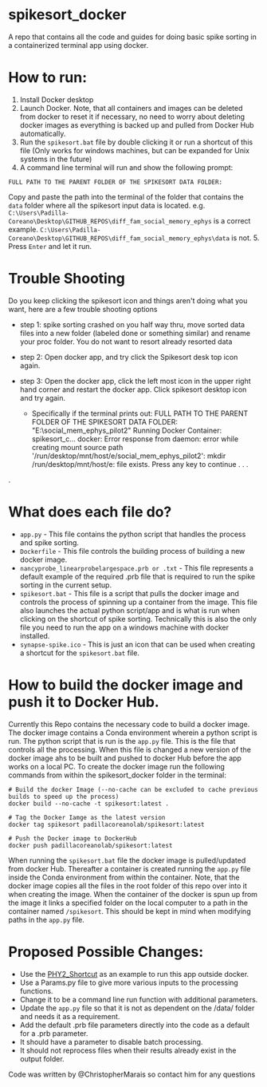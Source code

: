 # spikesort_docker
A repo that contains all the code and guides for doing basic spike sorting in a containerized terminal app using docker. 

# How to run:
1. Install Docker desktop
2. Launch Docker. Note, that all containers and images can be deleted from docker to reset it if necessary, no need to worry about deleting docker images as everything is backed up and pulled from Docker Hub automatically. 
3. Run the `spikesort.bat` file by double clicking it or run a shortcut of this file (Only works for windows machines, but can be expanded for Unix systems in the future)
4. A command line terminal will run and show the following prompt:
```
FULL PATH TO THE PARENT FOLDER OF THE SPIKESORT DATA FOLDER:
```
Copy and paste the path into the terminal of the folder that contains the `data` folder where all the spikesort input data is located. 
e.g. `C:\Users\Padilla-Coreano\Desktop\GITHUB_REPOS\diff_fam_social_memory_ephys` is a correct example. `C:\Users\Padilla-Coreano\Desktop\GITHUB_REPOS\diff_fam_social_memory_ephys\data` is not.
5. Press `Enter` and let it run.

# Trouble Shooting
Do you keep clicking the spikesort icon and things aren't doing what you want, here are a few trouble shooting options 
- step 1: spike sorting crashed on you half way thru, move sorted data files into a new folder (labeled done or something similar) and rename your proc folder. You do not want to resort already resorted data
- step 2: Open docker app, and try click the Spikesort desk top icon again. 
- step 3: Open the docker app, click the left most icon in the upper right hand corner and restart the docker app. Click spikesort desktop icon and try again. 

  - Specifically if the terminal prints out: 
 FULL PATH TO THE PARENT FOLDER OF THE SPIKESORT DATA FOLDER: "E:\social_mem_ephys_pilot2"
Running Docker Container:  spikesort_c...
docker: Error response from daemon: error while creating mount source path '/run/desktop/mnt/host/e/social_mem_ephys_pilot2': mkdir /run/desktop/mnt/host/e: file exists.
Press any key to continue . . .


.  


# What does each file do?
* `app.py` - This file contains the python script that handles the process and spike sorting.
* `Dockerfile` - This file controls the building process of building a new docker image.
* `nancyprobe_linearprobelargespace.prb or .txt` - This file represents a default example of the required .prb file that is required to run the spike sorting in the current setup.
* `spikesort.bat` - This file is a script that pulls the docker image and controls the process of spinning up a container from the image. This file also launches the actual python script/app and is what is run when clicking on the shortcut of spike sorting. Technically this is also the only file you need to run the app on a windows machine with docker installed.
* `synapse-spike.ico` - This is just an icon that can be used when creating a shortcut for the `spikesort.bat` file. 

# How to build the docker image and push it to Docker Hub.
Currently this Repo contains the necessary code to build a docker image. The docker image contains a Conda environment wherein a python script is run. The python script that is run is the `app.py` file. This is the file that controls all the processing. When this file is changed a new version of the docker image ahs to be built and pushed to docker Hub before the app works on a local PC. To create the docker image run the following commands from within the spikesort_docker folder in the terminal:
```
# Build the docker Image (--no-cache can be excluded to cache previous builds to speed up the process)
docker build --no-cache -t spikesort:latest .

# Tag the Docker Iamge as the latest version
docker tag spikesort padillacoreanolab/spikesort:latest

# Push the Docker image to DockerHub
docker push padillacoreanolab/spikesort:latest
```
When running the `spikesort.bat` file the docker image is pulled/updated from docker Hub. Thereafter a container is created running the `app.py` file inside the Conda environment from within the container. Note, that the docker image copies all the files in the root folder of this repo over into it when creating the image. When the container of the docker is spun up from the image it links a specified folder on the local computer to a path in the container named `/spikesort`. This should be kept in mind when modifying paths in the `app.py` file.


# Proposed Possible Changes:
* Use the [PHY2_Shortcut](https://github.com/padillacoreanolab/PHY2_shortcuts) as an example to run this app outside docker.
* Use a Params.py file to give more various inputs to the processing functions.
* Change it to be a command line run function with additional parameters.
* Update the `app.py` file so that it is not as dependent on the /data/ folder and needs it as a requirement.
* Add the default .prb file parameters directly into the code as a default for a .prb parameter.
* It should have a parameter to disable batch processing.
* It should not reprocess files when their results already exist in the output folder.

Code was written by @ChristopherMarais so contact him for any questions

